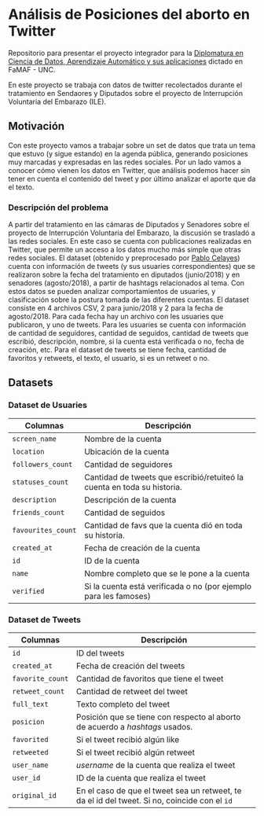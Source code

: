 # Análisis de Posiciones del aborto en Twitter

Repositorio para presentar el proyecto integrador para la [Diplomatura en Ciencia de Datos, Aprendizaje Automático y sus aplicaciones](http://diplodatos.famaf.unc.edu.ar/) dictado en FaMAF - UNC. 

En este proyecto se trabaja con datos de twitter recolectados durante el tratamiento en Sendaores y Diputados sobre el proyecto de Interrupción Voluntaria del Embarazo (ILE).

## Motivación

Con este proyecto vamos a trabajar sobre un set de datos que trata un tema que estuvo (y sigue estando) en la agenda pública, generando posiciones muy marcadas y expresadas en las redes sociales. Por un lado vamos a conocer cómo vienen los datos en Twitter, que análisis podemos hacer sin tener en cuenta el contenido del tweet y por último analizar el aporte que da el texto.

### Descripción del problema

A partir del tratamiento en las cámaras de Diputados y Senadores sobre el proyecto de Interrupción Voluntaria del Embarazo, la discusión se trasladó a las redes sociales. En este caso se cuenta con publicaciones realizadas en Twitter, que permite un acceso a los datos mucho más simple que otras redes sociales. El dataset (obtenido y preprocesado por [Pablo Celayes](https://www.linkedin.com/in/pablogabrielcelayes/)) cuenta con información de tweets (y sus usuaries correspondientes) que se realizaron sobre la fecha del tratamiento en diputados (junio/2018) y en senadores (agosto/2018), a partir de hashtags relacionados al tema. Con estos datos se pueden analizar comportamientos de usuaries, y clasificación sobre la postura tomada de las diferentes cuentas. 
El dataset consiste en 4 archivos CSV, 2 para junio/2018 y 2 para la fecha de agosto/2018. Para cada fecha hay un archivo con les usuaries que publicaron, y uno de tweets.
Para les usuaries se cuenta con información de cantidad de seguidores, cantidad de seguidos, cantidad de tweets que escribió, descripción, nombre, si la cuenta está verificada o no, fecha de creación, etc.
Para el dataset de tweets se tiene fecha, cantidad de favoritos y retweets, el texto, el usuario, si es un retweet o no. 


## Datasets

### Dataset de Usuaries

|    Columnas   |  Descripción  |
| ------------- | ------------- |
| `screen_name` | Nombre de la cuenta | 
| `location`    | Ubicación de la cuenta | 
| `followers_count`    | Cantidad de seguidores | 
| `statuses_count`    | Cantidad de tweets que escribió/retuiteó la cuenta en toda su historia. | 
| `description`    | Descripción de la cuenta | 
| `friends_count`    | Cantidad de seguidos | 
| `favourites_count`    | Cantidad de favs que la cuenta dió en toda su historia. | 
| `created_at`    | Fecha de creación de la cuenta | 
| `id`    | ID de la cuenta | 
| `name`    | Nombre completo que se le pone a la cuenta | 
| `verified`    | Si la cuenta está verificada o no (por ejemplo para les famoses) | 


### Dataset de Tweets


|    Columnas   |  Descripción  |
| ------------- | ------------- |
| `id` | ID del tweets | 
| `created_at` | Fecha de creación del tweets | 
| `favorite_count` | Cantidad de favoritos que tiene el tweet | 
| `retweet_count` | Cantidad de retweet del tweet | 
| `full_text` | Texto completo del tweet | 
| `posicion` | Posición que se tiene con respecto al aborto de acuerdo a *hashtags* usados. | 
| `favorited` | Si el tweet recibió algún like | 
| `retweeted` | Si el tweet recibió algún retweet | 
| `user_name` | *username* de la cuenta que realiza el tweet | 
| `user_id` | ID de la cuenta que realiza el tweet | 
| `original_id` | En el caso de que el tweet sea un retweet, te da el id del tweet. Si no, coincide con el `id` | 
